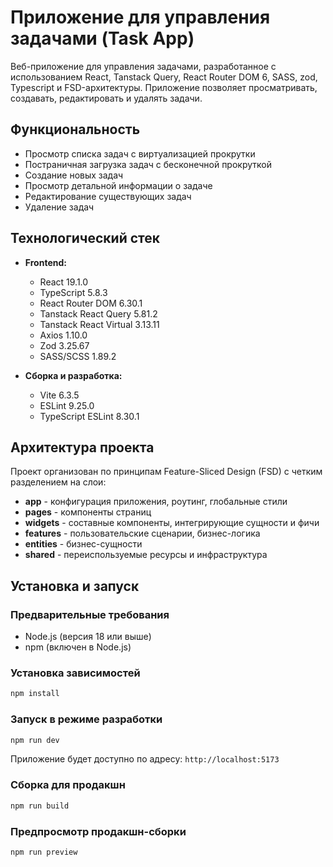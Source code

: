 # Приложение для управления задачами (Task App)

Веб-приложение для управления задачами, разработанное с использованием React, Tanstack Query, React Router DOM 6, SASS, zod, Typescript и FSD-архитектуры.
Приложение позволяет просматривать, создавать, редактировать и удалять задачи.

## Функциональность

- Просмотр списка задач с виртуализацией прокрутки
- Постраничная загрузка задач с бесконечной прокруткой
- Создание новых задач
- Просмотр детальной информации о задаче
- Редактирование существующих задач
- Удаление задач


## Технологический стек

- **Frontend:**
  - React 19.1.0
  - TypeScript 5.8.3
  - React Router DOM 6.30.1
  - Tanstack React Query 5.81.2
  - Tanstack React Virtual 3.13.11
  - Axios 1.10.0
  - Zod 3.25.67
  - SASS/SCSS 1.89.2

- **Сборка и разработка:**
  - Vite 6.3.5
  - ESLint 9.25.0
  - TypeScript ESLint 8.30.1

## Архитектура проекта

Проект организован по принципам Feature-Sliced Design (FSD) с четким разделением на слои:

- **app** - конфигурация приложения, роутинг, глобальные стили
- **pages** - компоненты страниц
- **widgets** - составные компоненты, интегрирующие сущности и фичи
- **features** - пользовательские сценарии, бизнес-логика
- **entities** - бизнес-сущности
- **shared** - переиспользуемые ресурсы и инфраструктура

## Установка и запуск

### Предварительные требования

- Node.js (версия 18 или выше)
- npm (включен в Node.js)

### Установка зависимостей

```bash
npm install
```

### Запуск в режиме разработки

```bash
npm run dev
```
Приложение будет доступно по адресу: `http://localhost:5173`

### Сборка для продакшн

```bash
npm run build
```

### Предпросмотр продакшн-сборки

```bash
npm run preview
```


